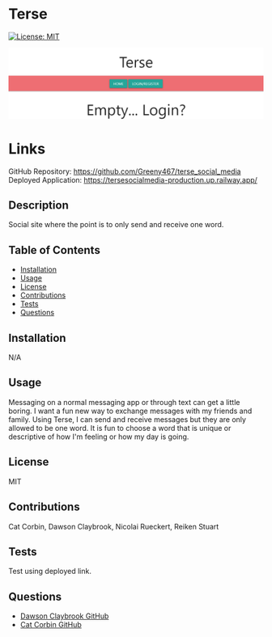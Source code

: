 # Terse

[![License: MIT](https://img.shields.io/badge/License-MIT-yellow.svg)](https://opensource.org/licenses/MIT)

![](terse.png)

# Links

GitHub Repository: https://github.com/Greeny467/terse_social_media
<br>
Deployed Application: https://tersesocialmedia-production.up.railway.app/

## Description

Social site where the point is to only send and receive one word.

## Table of Contents

- [Installation](#installation)
- [Usage](#usage)
- [License](#license)
- [Contributions](#contributions)
- [Tests](#tests)
- [Questions](#questions)

## Installation

N/A

## Usage

Messaging on a normal messaging app or through text can get a little boring. I want a fun new way to exchange messages with my friends and family. Using Terse, I can send and receive messages but they are only allowed to be one word. It is fun to choose a word that is unique or descriptive of how I'm feeling or how my day is going.

## License

MIT

## Contributions

Cat Corbin, Dawson Claybrook, Nicolai Rueckert, Reiken Stuart

## Tests

Test using deployed link.

## Questions
<ul>
<li> <a href = "https://github.com/Greeny467">Dawson Claybrook GitHub</a>
</li>
<li> <a href = "https://github.com/CatCorbin">Cat Corbin GitHub</a>
</li>